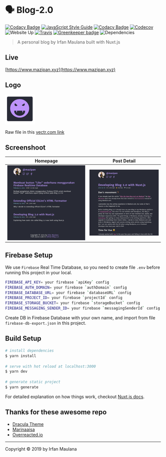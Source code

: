 # 🗣 Blog-2.0

[![Codacy Badge](https://api.codacy.com/project/badge/Grade/0fd5d7f7c4c0462b84704ffa2acd05a9)](https://app.codacy.com/app/mazipan/blog-2.0?utm_source=github.com&utm_medium=referral&utm_content=mazipan/blog-2.0&utm_campaign=Badge_Grade_Dashboard)
[![JavaScript Style Guide](https://img.shields.io/badge/code_style-standard-brightgreen.svg)](https://standardjs.com) [![Codacy Badge](https://api.codacy.com/project/badge/Grade/6a146a9bea244c28b909499be3bcade8)](https://app.codacy.com/app/mazipan/blog-2.0?utm_source=github.com&utm_medium=referral&utm_content=mazipan/blog-2.0&utm_campaign=Badge_Grade_Settings) [![Codecov](https://codecov.io/gh/mazipan/blog-2.0/branch/master/graph/badge.svg)](https://codecov.io/gh/mazipan/blog-2.0) ![Website Up](https://img.shields.io/website-up-down-green-red/https/mazipan.xyz.svg) [![Travis](https://img.shields.io/travis/mazipan/blog-2.0.svg)](https://travis-ci.org/mazipan/blog-2.0) [![Greenkeeper badge](https://badges.greenkeeper.io/mazipan/blog-2.0.svg)](https://greenkeeper.io/) ![Dependencies](https://img.shields.io/david/mazipan/blog-2.0.svg)

> A personal blog by Irfan Maulana built with Nuxt.js

## Live

[https://www.mazipan.xyz](https://www.mazipan.xyz)

## Logo

![Logo](static/favicon-96x96.png)

Raw file in this [vectr.com link](https://vectr.com/mazipan/i7V7tBB5z.png?width=512&height=512&select=i7V7tBB5zpage0)

## Screenshoot

| Homepage                              |  Post Detail                      |
| :-----------------------------------: | :------------------------------:  |
| ![Homepage](screenshoot-homepage.png) | ![Detail](screenshoot-detail.png) |

## Firebase Setup

We use `Firebase` Real Time Database, so you need to create file `.env` before running this project in your local.

```bash
FIREBASE_API_KEY= your firebase `apiKey` config
FIREBASE_AUTH_DOMAIN= your firebase `authDomain` config
FIREBASE_DATABASE_URL= your firebase `databaseURL` config
FIREBASE_PROJECT_ID= your firebase `projectId` config
FIREBASE_STORAGE_BUCKET= your firebase `storageBucket` config
FIREBASE_MESSAGING_SENDER_ID= your firebase `messagingSenderId` config
```

Create DB in Firebase Database with your own name, and import from file `firebase-db-export.json` in this project.

## Build Setup

``` bash
# install dependencies
$ yarn install

# serve with hot reload at localhost:3000
$ yarn dev

# generate static project
$ yarn generate
```

For detailed explanation on how things work, checkout [Nuxt.js docs](https://nuxtjs.org).

## Thanks for these awesome repo

+ [Dracula Theme](https://github.com/dracula/dracula-theme)
+ [Marinaaisa](https://github.com/marinaaisa/marinaaisa-website-2018)
+ [Overreacted.io](https://overreacted.io/)

------

Copyright © 2019 by Irfan Maulana
